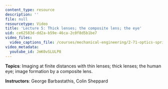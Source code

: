 ```yaml
---
content_type: resource
description: ''
file: null
resourcetype: Video
title: 'Lecture 5: Thick lenses; the composite lens; the eye'
uid: ce62583d-dd2a-b59e-46ca-2c0f8d5b1be7
video_files:
  video_captions_file: /courses/mechanical-engineering/2-71-optics-spring-2009/video-lectures/lecture-5-thick-lenses-the-composite-lens-the-eye/JmK0vSLULP8.vtt
video_metadata:
  youtube_id: JmK0vSLULP8
---
```


**Topics**: Imaging at finite distances with thin lenses; thick lenses; the human eye; image formation by a composite lens.

**Instructors**: George Barbastathis, Colin Sheppard